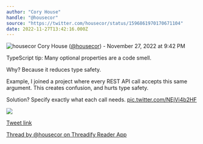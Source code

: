 ```yaml
---
author: "Cory House"
handle: "@housecor"
source: "https://twitter.com/housecor/status/1596861970170671104"
date: 2022-11-27T13:42:16.000Z
---
```


![housecor](https://pbs.twimg.com/profile_images/1525874017630035970/veQQouGw_normal.jpg)
Cory House ([@housecor](https://twitter.com/housecor)) - November 27, 2022 at 9:42 PM

TypeScript tip: Many optional properties are a code smell.

Why? Because it reduces type safety.

Example, I joined a project where every REST API call accepts this same argument. This creates confusion, and hurts type safety.

Solution? Specify exactly what each call needs. [pic.twitter.com/NEjVi4b2HF](https://twitter.com/housecor/status/1596861970170671104/photo/1)

![](https://pbs.twimg.com/media/Fikw9nnXgAAh1iF.png)

[Tweet link](https://twitter.com/housecor/status/1596861970170671104)

[Thread by @housecor on Threadify Reader App](https://threadify.productsway.com/thread/1596861970170671104)
